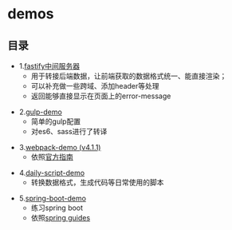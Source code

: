 # demos

## 目录

<!-- -- 2018-1-16 -->
- 1.[fastify中间服务器](https://github.com/ZhenHe17/demos/tree/master/fastify-middle-server-demo) 
  - 用于转接后端数据，让前端获取的数据格式统一、能直接渲染；
  - 可以补充做一些跨域、添加header等处理
  - 返回能够直接显示在页面上的error-message
  
<!-- -- 2018-1-16 -->
- 2.[gulp-demo](https://github.com/ZhenHe17/demos/tree/master/gulp-demo) 
  - 简单的gulp配置
  - 对es6、sass进行了转译

<!-- -- 2018-3-12 -->
- 3.[webpack-demo (v4.1.1)](https://github.com/ZhenHe17/demos/tree/master/webpack4-demo) 
  - 依照[官方指南](https://doc.webpack-china.org/guides/installation/)

<!-- -- 2018-8-6 -->
- 4.[daily-script-demo](https://github.com/ZhenHe17/demos/tree/master/daily-script-demo) 
  - 转换数据格式，生成代码等日常使用的脚本

<!-- -- 2018-10-22 -->
- 5.[spring-boot-demo](https://github.com/ZhenHe17/demos/tree/master/spring-boot-demo) 
  - 练习spring boot
  - 依照[spring guides](https://spring.io/guides)